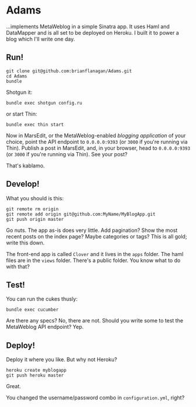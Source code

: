 # Adams

...implements MetaWeblog in a simple Sinatra app. It uses Haml and DataMapper and is all set to be deployed on Heroku. I built it to power a blog which I'll write one day.

## Run!

    git clone git@github.com:brianflanagan/Adams.git
    cd Adams
    bundle

Shotgun it:

    bundle exec shotgun config.ru

or start Thin:

    bundle exec thin start

Now in MarsEdit, or the MetaWeblog-enabled _blogging application_ of your choice, point the API endpoint to `0.0.0.0:9393` (or `3000` if you're running via Thin). Publish a post in MarsEdit, and, in your browser, head to `0.0.0.0:9393` (or `3000` if you're running via Thin). See your post?

That's kablamo.

## Develop!

What you should is this:

    git remote rm origin
    git remote add origin git@github.com:MyName/MyBlogApp.git
    git push origin master

Go nuts. The app as-is does very little. Add pagination? Show the most recent posts on the index page? Maybe categories or tags? This is all gold; write this down.

The front-end app is called `Clover` and it lives in the `apps` folder. The haml files are in the `views` folder. There's a public folder. You know what to do with that?

## Test!

You can run the cukes thusly:

    bundle exec cucumber

Are there any specs? No, there are not. Should you write some to test the MetaWeblog API endpoint? Yep.

## Deploy!

Deploy it where you like. But why not Heroku?

    heroku create myblogapp
    git push heroku master

Great.

You changed the username/password combo in `configuration.yml`, right?